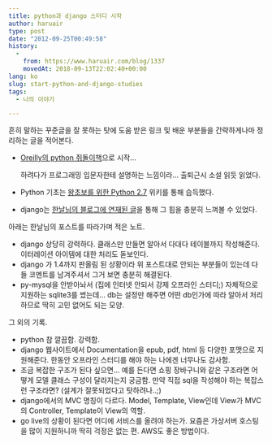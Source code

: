```yaml
---
title: python과 django 스터디 시작
author: haruair
type: post
date: "2012-09-25T00:49:58"
history:
  - 
    from: https://www.haruair.com/blog/1337
    movedAt: 2018-09-13T22:02:40+00:00
lang: ko
slug: start-python-and-django-studies
tags:
  - 나의 이야기

---
```

흔히 말하는 꾸준글을 잘 못하는 탓에 도움 받은 링크 및 배운 부분들을 간략하게나마 정리하는 글을 적어본다.

  * <a href="http://shop.oreilly.com/product/9780596158071.do" target="_blank">Oreilly의 python 쥐돌이책</a>으로 시작&#8230;
  
    하려다가 프로그래밍 입문자한테 설명하는 느낌이라&#8230; 출퇴근시 소설 읽듯 읽었다.
  * Python 기초는 <a href="http://wikidocs.net/read/book/136" target="_blank">왕초보를 위한 Python 2.7</a> 위키를 통해 습득했다.
  * django는 <a href="http://blog.hannal.net/01-python_django_lecture/" target="_blank">한날님의 블로그에 연재된 글</a>을 통해 그 힘을 충분히 느껴볼 수 있었다.

아래는 한날님의 포스트를 따라가며 적은 노트.

  * django 상당히 강력하다. 클래스만 만들면 알아서 다대다 테이블까지 작성해준다. 이터레이션 아이템에 대한 처리도 돋보인다.
  * django 가 1.4까지 판올림 된 상황이라 위 포스트대로 안되는 부분들이 있는데 다들 코멘트를 남겨주셔서 그거 보면 충분히 해결된다.
  * py-mysql을 안받아놔서 (집에 인터넷 안되서 강제 오프라인 스터디;) 자체적으로 지원하는 sqlite3를 썼는데&#8230; db는 설정만 해주면 어떤 db인가에 따라 알아서 처리하므로 딱히 고민 없어도 되는 모양.

그 외의 기록.

  * python 참 깔끔함. 강력함.
  * django 웹사이트에서 Documentation을 epub, pdf, html 등 다양한 포맷으로 지원해준다. 한동안 오프라인 스터디를 해야 하는 나에겐 너무나도 감사함.
  * 조금 복잡한 구조가 된다 싶으면&#8230; 예를 든다면 쇼핑 장바구니와 같은 구조라면 어떻게 모델 클래스 구성이 달라지는지 궁금함. 만약 직접 sql을 작성해야 하는 복잡스런 구조라면? (설계가 잘못되었다고 탓하려나..;)
  * django에서의 MVC 명칭이 다르다. Model, Template, View인데 View가 MVC의 Controller, Template이 View의 역할.
  * go live의 상황이 된다면 어디에 서비스를 올려야 하는가. 요즘은 가상서버 호스팅을 많이 지원하니까 딱히 걱정은 없는 편. AWS도 좋은 방법이다.